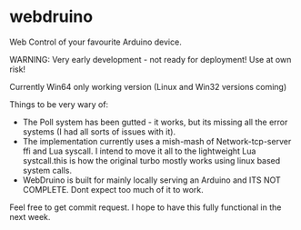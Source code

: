 webdruino
=========

Web Control of your favourite Arduino device.

WARNING: Very early development - not ready for deployment! Use at own risk!

Currently Win64 only working version (Linux and Win32 versions coming)

Things to be very wary of:
- The Poll system has been gutted - it works, but its missing all the error systems (I had all sorts of issues with it). 
- The implementation currently uses a mish-mash of Network-tcp-server ffi and Lua syscall. 
  I intend to move it all to the lightweight Lua systcall.this is how the original turbo mostly works
  using linux based system calls.
- WebDruino is built for mainly locally serving an Arduino and ITS NOT COMPLETE. Dont expect too much of it to work.

Feel free to get commit request. I hope to have this fully functional in the next week.
